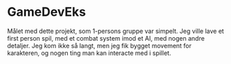 # GameDevEks
 
Målet med dette projekt, som 1-persons gruppe var simpelt.
Jeg ville lave et first person spil, med et combat system imod et AI, med nogen andre detaljer.
Jeg kom ikke så langt, men jeg fik bygget movement for karakteren, og nogen ting man kan interacte med i spillet.
